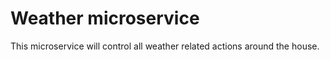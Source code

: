 # Weather microservice

This microservice will control all weather related actions around the house.
